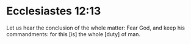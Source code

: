 # Ecclesiastes 12:13

Let us hear the conclusion of the whole matter: Fear God, and keep his commandments: for this [is] the whole [duty] of man.